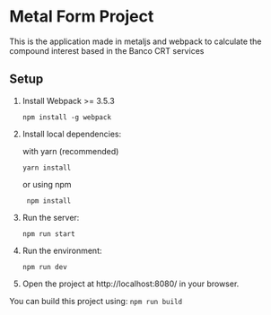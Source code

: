 # Metal Form Project

This is the application made in metaljs and webpack to calculate the compound interest based in the Banco CRT services

## Setup

1. Install Webpack >= 3.5.3
	```
	npm install -g webpack
	```

2. Install local dependencies:

	with yarn (recommended)
	  ```
	  yarn install
	  ```

	  or using npm
	  ```
	   npm install
	  ```

3. Run the server:

	  ```
	  npm run start
	  ```

4. Run the environment:

	  ```
	  npm run dev
	  ```

5. Open the project at http://localhost:8080/ in your browser.

You can build this project using:
	```
	npm run build
	```
